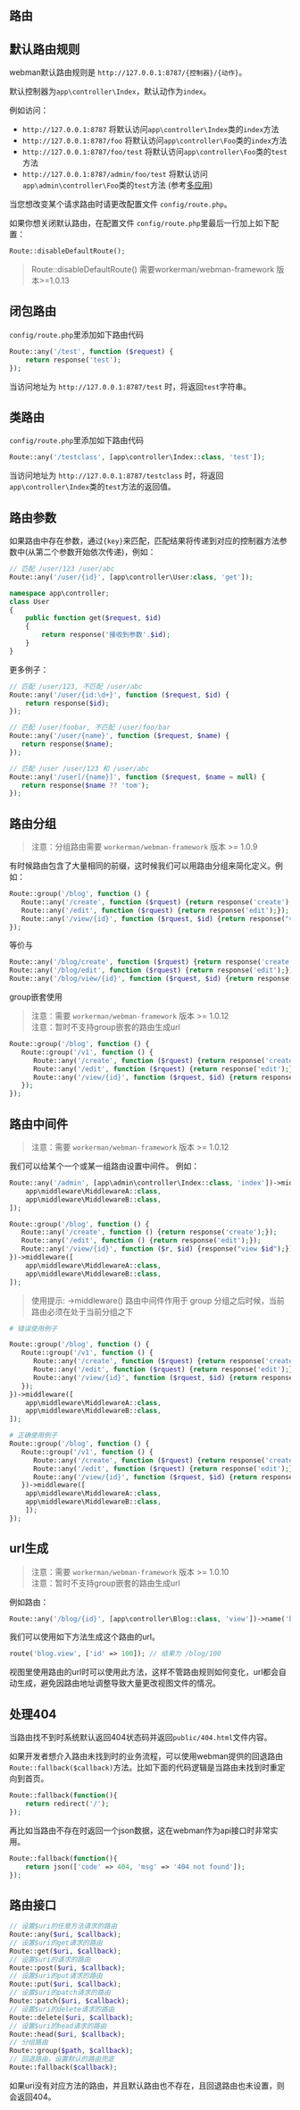 ## 路由
## 默认路由规则
webman默认路由规则是 `http://127.0.0.1:8787/{控制器}/{动作}`。

默认控制器为`app\controller\Index`，默认动作为`index`。

例如访问：
- `http://127.0.0.1:8787` 将默认访问`app\controller\Index`类的`index`方法
- `http://127.0.0.1:8787/foo` 将默认访问`app\controller\Foo`类的`index`方法
- `http://127.0.0.1:8787/foo/test` 将默认访问`app\controller\Foo`类的`test`方法
- `http://127.0.0.1:8787/admin/foo/test` 将默认访问`app\admin\controller\Foo`类的`test`方法 (参考[多应用](multiapp.md))

当您想改变某个请求路由时请更改配置文件 `config/route.php`。

如果你想关闭默认路由，在配置文件 `config/route.php`里最后一行加上如下配置：
```php
Route::disableDefaultRoute();
```
> Route::disableDefaultRoute() 需要workerman/webman-framework 版本>=1.0.13

## 闭包路由
`config/route.php`里添加如下路由代码
```php
Route::any('/test', function ($request) {
    return response('test');
});

```

当访问地址为 `http://127.0.0.1:8787/test` 时，将返回`test`字符串。

## 类路由
`config/route.php`里添加如下路由代码
```php
Route::any('/testclass', [app\controller\Index::class, 'test']);
```

当访问地址为 `http://127.0.0.1:8787/testclass` 时，将返回`app\controller\Index`类的`test`方法的返回值。

## 路由参数
如果路由中存在参数，通过`{key}`来匹配，匹配结果将传递到对应的控制器方法参数中(从第二个参数开始依次传递)，例如：
```php
// 匹配 /user/123 /user/abc
Route::any('/user/{id}', [app\controller\User:class, 'get']);
```
```php
namespace app\controller;
class User
{
    public function get($request, $id)
    {
        return response('接收到参数'.$id);
    }
}
```

更多例子：
```php
// 匹配 /user/123, 不匹配 /user/abc
Route::any('/user/{id:\d+}', function ($request, $id) {
    return response($id);
});

// 匹配 /user/foobar, 不匹配 /user/foo/bar
Route::any('/user/{name}', function ($request, $name) {
   return response($name);
});

// 匹配 /user /user/123 和 /user/abc
Route::any('/user[/{name}]', function ($request, $name = null) {
   return response($name ?? 'tom');
});
```

## 路由分组
> 注意：分组路由需要 `workerman/webman-framework` 版本 >= 1.0.9

有时候路由包含了大量相同的前缀，这时候我们可以用路由分组来简化定义。例如：

```php
Route::group('/blog', function () {
   Route::any('/create', function ($rquest) {return response('create');});
   Route::any('/edit', function ($rquest) {return response('edit');});
   Route::any('/view/{id}', function ($rquest, $id) {return response("view $id");});
});
```
等价与
```php
Route::any('/blog/create', function ($rquest) {return response('create');});
Route::any('/blog/edit', function ($rquest) {return response('edit');});
Route::any('/blog/view/{id}', function ($rquest, $id) {return response("view $id");});
```

group嵌套使用

> 注意：需要 `workerman/webman-framework` 版本 >= 1.0.12  
> 注意：暂时不支持group嵌套的路由生成url  

```php
Route::group('/blog', function () {
   Route::group('/v1', function () {
      Route::any('/create', function ($rquest) {return response('create');});
      Route::any('/edit', function ($rquest) {return response('edit');});
      Route::any('/view/{id}', function ($rquest, $id) {return response("view $id");});
   });  
});
```

## 路由中间件

> 注意：需要 `workerman/webman-framework` 版本 >= 1.0.12

我们可以给某个一个或某一组路由设置中间件。
例如：
```php
Route::any('/admin', [app\admin\controller\Index::class, 'index'])->middleware([
    app\middleware\MiddlewareA::class,
    app\middleware\MiddlewareB::class,
]);

Route::group('/blog', function () {
   Route::any('/create', function () {return response('create');});
   Route::any('/edit', function () {return response('edit');});
   Route::any('/view/{id}', function ($r, $id) {response("view $id");});
})->middleware([
    app\middleware\MiddlewareA::class,
    app\middleware\MiddlewareB::class,
]);
```

> 使用提示: ->middleware() 路由中间件作用于 group 分组之后时候，当前路由必须在处于当前分组之下

```php
# 错误使用例子

Route::group('/blog', function () {
   Route::group('/v1', function () {
      Route::any('/create', function ($rquest) {return response('create');});
      Route::any('/edit', function ($rquest) {return response('edit');});
      Route::any('/view/{id}', function ($rquest, $id) {return response("view $id");});
   });  
})->middleware([
    app\middleware\MiddlewareA::class,
    app\middleware\MiddlewareB::class,
]);

```

```php
# 正确使用例子
Route::group('/blog', function () {
   Route::group('/v1', function () {
      Route::any('/create', function ($rquest) {return response('create');});
      Route::any('/edit', function ($rquest) {return response('edit');});
      Route::any('/view/{id}', function ($rquest, $id) {return response("view $id");});
   })->middleware([
    app\middleware\MiddlewareA::class,
    app\middleware\MiddlewareB::class,
    ]);  
});
```

## url生成
> 注意：需要 `workerman/webman-framework` 版本 >= 1.0.10  
> 注意：暂时不支持group嵌套的路由生成url  

例如路由：
```php
Route::any('/blog/{id}', [app\controller\Blog::class, 'view'])->name('blog.view');
```
我们可以使用如下方法生成这个路由的url。
```php
route('blog.view', ['id' => 100]); // 结果为 /blog/100
```

视图里使用路由的url时可以使用此方法，这样不管路由规则如何变化，url都会自动生成，避免因路由地址调整导致大量更改视图文件的情况。


## 处理404
当路由找不到时系统默认返回404状态码并返回`public/404.html`文件内容。

如果开发者想介入路由未找到时的业务流程，可以使用webman提供的回退路由`Route::fallback($callback)`方法。比如下面的代码逻辑是当路由未找到时重定向到首页。
```php
Route::fallback(function(){
    return redirect('/');
});
```
再比如当路由不存在时返回一个json数据，这在webman作为api接口时非常实用。
```php
Route::fallback(function(){
    return json(['code' => 404, 'msg' => '404 not found']);
});
```

## 路由接口
```php
// 设置$uri的任意方法请求的路由
Route::any($uri, $callback);
// 设置$uri的get请求的路由
Route::get($uri, $callback);
// 设置$uri的请求的路由
Route::post($uri, $callback);
// 设置$uri的put请求的路由
Route::put($uri, $callback);
// 设置$uri的patch请求的路由
Route::patch($uri, $callback);
// 设置$uri的delete请求的路由
Route::delete($uri, $callback);
// 设置$uri的head请求的路由
Route::head($uri, $callback);
// 分组路由
Route::group($path, $callback);
// 回退路由，设置默认的路由兜底
Route::fallback($callback);
```

如果uri没有对应方法的路由，并且默认路由也不存在，且回退路由也未设置，则会返回404。
